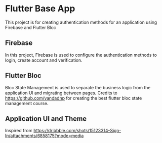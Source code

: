 #  Flutter Base App

This project is for creating authentication methods for an application using Firebase and Flutter Bloc

## Firebase

In this project, Firebase is used to configure the authentication methods to login, create account and verification.

## Flutter Bloc

Bloc State Management is used to separate the business logic from the application UI and migrating between pages. Credits to https://github.com/vandadnp for creating the best flutter bloc state management course.

## Application UI and Theme

Inspired from https://dribbble.com/shots/15123314-Sign-In/attachments/6858175?mode=media 
